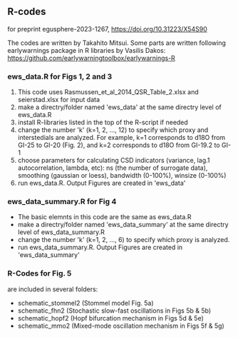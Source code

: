 ## R-codes
for preprint egusphere-2023-1267, https://doi.org/10.31223/X54S90

The codes are written by Takahito Mitsui. Some parts are written following earlywarnings package in R libraries by Vasilis Dakos: https://github.com/earlywarningtoolbox/earlywarnings-R 

### ews_data.R  for Figs 1, 2 and 3
1. This code uses Rasmussen_et_al_2014_QSR_Table_2.xlsx and seierstad.xlsx for input data
2. make a directry/folder named 'ews_data' at the same directry level of ews_data.R
3. install R-libraries listed in the top of the R-script if needed   
4. change the number 'k' (k=1, 2, ..., 12) to specify which proxy and interstedials are analyzed. For example, k=1 corresponds to d18O from GI-25 to GI-20 (Fig. 2), and k=2 corresponds to d18O from GI-19.2 to GI-1
5. choose parameters for calculating CSD indicators (variance, lag.1 autocorrelation, lambda, etc): ns (the number of surrogate data), smoothing (gaussian or loess), bandwidth (0-100%), winsize (0-100%)     
6. run ews_data.R. Output Figures are created in 'ews_data'

### ews_data_summary.R  for Fig 4
- The basic elemnts in this code are the same as ews_data.R
- make a directry/folder named 'ews_data_summary' at the same directry level of ews_data_summary.R
- change the number 'k' (k=1, 2, ..., 6) to specify which proxy is analyzed.
- run ews_data_summary.R. Output Figures are created in 'ews_data_summary'
  
### R-Codes  for Fig. 5 
are included in several folders:
- schematic_stommel2 (Stommel model Fig. 5a)
- schematic_fhn2  (Stochastic slow-fast oscillations in Figs 5b & 5b)
- schematic_hopf2 (Hopf bifurcation mechanism in Figs 5d & 5e)
- schematic_mmo2  (Mixed-mode oscillation mechanism in Figs 5f & 5g)
